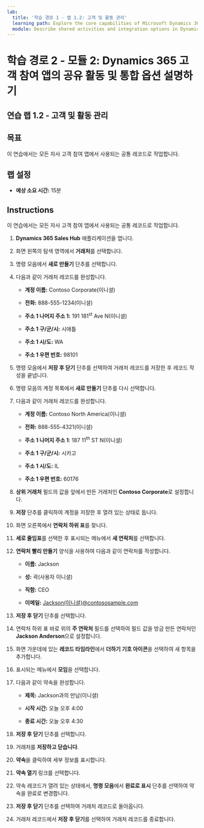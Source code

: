 ```yaml
---
lab:
  title: '학습 경로 1 - 랩 1.2: 고객 및 활동 관리'
  learning path: Explore the core capabilities of Microsoft Dynamics 365 customer engagement apps
  module: Describe shared activities and integration options in Dynamics 365 customer engagement apps
---
```


학습 경로 2 - 모듈 2: Dynamics 365 고객 참여 앱의 공유 활동 및 통합 옵션 설명하기
========================

## 연습 랩 1.2 - 고객 및 활동 관리

## 목표

이 연습에서는 모든 자사 고객 참여 앱에서 사용되는 공통 레코드로 작업합니다. 

## 랩 설정

  - **예상 소요 시간:** 15분

## Instructions

이 연습에서는 모든 자사 고객 참여 앱에서 사용되는 공통 레코드로 작업합니다. 

1. **Dynamics 365 Sales Hub** 애플리케이션을 엽니다.

2. 화면 왼쪽의 탐색 영역에서 **거래처**를 선택합니다.

3. 명령 모음에서 **새로 만들기** 단추를 선택합니다.

4. 다음과 같이 거래처 레코드를 완성합니다.

    - **계정 이름:** Contoso Corporate(이니셜)

    - **전화:** 888-555-1234(이니셜)

    - **주소 1 나머지 주소 1:** 191 181<sup data-htmlnode="">st</sup> Ave N(이니셜)

    - **주소 1 구/군/시:** 시애틀

    - **주소 1 시/도:** WA

    - **주소 1 우편 번호:** 98101

5. 명령 모음에서 **저장 후 닫기** 단추를 선택하여 거래처 레코드를 저장한 후 레코드 작성을 끝냅니다.

6. 명령 모음의 계정 목록에서 **새로 만들기** 단추를 다시 선택합니다.

7. 다음과 같이 거래처 레코드를 완성합니다.

    - **계정 이름:** Contoso North America(이니셜)

    - **전화:** 888-555-4321(이니셜)

    - **주소 1 나머지 주소 1**: 187 11<sup data-htmlnode="">th</sup> ST N(이니셜)

    - **주소 1 구/군/시:** 시카고

    - **주소 1 시/도:** IL

    - **주소 1 우편 번호:** 60176

8. **상위 거래처** 필드의 값을 앞에서 만든 거래처인 **Contoso Corporate**로 설정합니다.

9. **저장** 단추를 클릭하여 계정을 저장한 후 열려 있는 상태로 둡니다.

10. 화면 오른쪽에서 **연락처 하위 표**를 찾니다.

11. **세로 줄임표**를 선택한 후 표시되는 메뉴에서 **새 연락처**를 선택합니다.

12. **연락처 빨리 만들기** 양식을 사용하여 다음과 같이 연락처를 작성합니다.

    - **이름:** Jackson

    - **성:** 곽(사용자 이니셜)

    - **직함:** CEO

    - **이메일:** [Jackson(이니셜)@contososample.com](mailto:Jackson@contososample.com)

13. **저장 후 닫기** 단추를 선택합니다.

14. 연락처 하위 표 바로 위의 **주 연락처** 필드를 선택하여 필드 값을 방금 만든 연락처인 **Jackson Anderson**으로 설정합니다.

15. 화면 가운데에 있는 **레코드 타임라인**에서 **더하기 기호 아이콘**을 선택하여 새 항목을 추가합니다.

16. 표시되는 메뉴에서 **모임**을 선택합니다.

17. 다음과 같이 약속을 완성합니다.

    - **제목:** Jackson과의 만남(이니셜)

    - **시작 시간:** 오늘 오후 4:00

    - **종료 시간:** 오늘 오후 4:30

18. **저장 후 닫기** 단추를 선택합니다.

19. 거래처를 **저장하고 닫습니다**.

20. **약속**을 클릭하여 세부 정보를 표시합니다.

21. **약속 열기** 링크를 선택합니다.

22. 약속 레코드가 열려 있는 상태에서, **명령 모음**에서 **완료로 표시** 단추를 선택하여 약속을 완료로 변경합니다.

23. **저장 후 닫기** 단추를 선택하여 거래처 레코드로 돌아옵니다.

24. 거래처 레코드에서 **저장 후 닫기**를 선택하여 거래처 레코드를 종료합니다.
